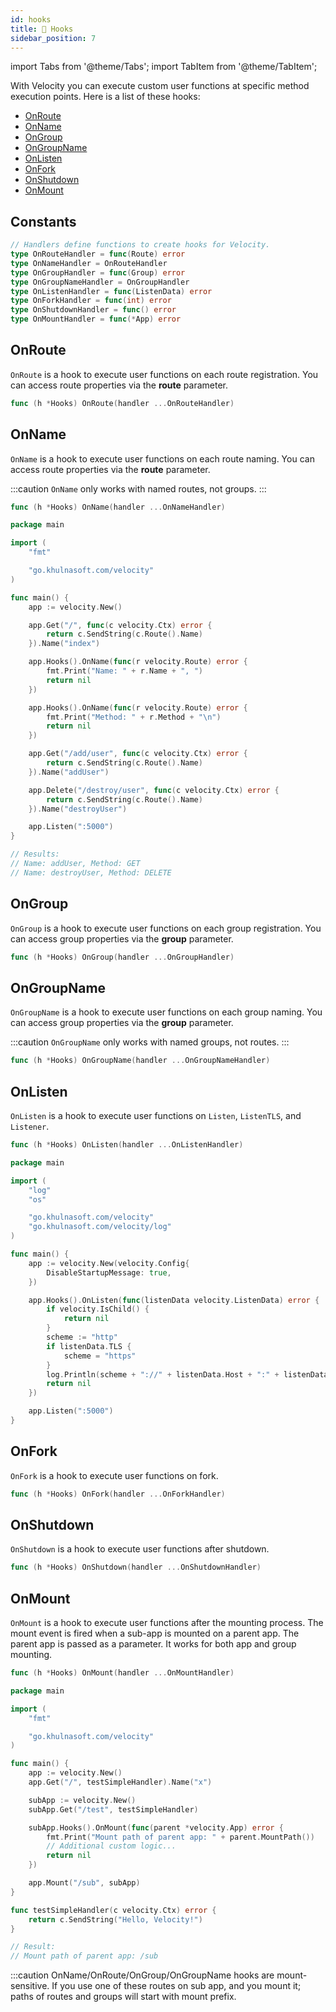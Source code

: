 ```yaml
---
id: hooks
title: 🎣 Hooks
sidebar_position: 7
---
```


import Tabs from '@theme/Tabs';
import TabItem from '@theme/TabItem';

With Velocity you can execute custom user functions at specific method execution points. Here is a list of these hooks:

- [OnRoute](#onroute)
- [OnName](#onname)
- [OnGroup](#ongroup)
- [OnGroupName](#ongroupname)
- [OnListen](#onlisten)
- [OnFork](#onfork)
- [OnShutdown](#onshutdown)
- [OnMount](#onmount)

## Constants

```go
// Handlers define functions to create hooks for Velocity.
type OnRouteHandler = func(Route) error
type OnNameHandler = OnRouteHandler
type OnGroupHandler = func(Group) error
type OnGroupNameHandler = OnGroupHandler
type OnListenHandler = func(ListenData) error
type OnForkHandler = func(int) error
type OnShutdownHandler = func() error
type OnMountHandler = func(*App) error
```

## OnRoute

`OnRoute` is a hook to execute user functions on each route registration. You can access route properties via the **route** parameter.

```go title="Signature"
func (h *Hooks) OnRoute(handler ...OnRouteHandler)
```

## OnName

`OnName` is a hook to execute user functions on each route naming. You can access route properties via the **route** parameter.

:::caution
`OnName` only works with named routes, not groups.
:::

```go title="Signature"
func (h *Hooks) OnName(handler ...OnNameHandler)
```

<Tabs>
<TabItem value="onname-example" label="OnName Example">

```go
package main

import (
    "fmt"

    "go.khulnasoft.com/velocity"
)

func main() {
    app := velocity.New()

    app.Get("/", func(c velocity.Ctx) error {
        return c.SendString(c.Route().Name)
    }).Name("index")

    app.Hooks().OnName(func(r velocity.Route) error {
        fmt.Print("Name: " + r.Name + ", ")
        return nil
    })

    app.Hooks().OnName(func(r velocity.Route) error {
        fmt.Print("Method: " + r.Method + "\n")
        return nil
    })

    app.Get("/add/user", func(c velocity.Ctx) error {
        return c.SendString(c.Route().Name)
    }).Name("addUser")

    app.Delete("/destroy/user", func(c velocity.Ctx) error {
        return c.SendString(c.Route().Name)
    }).Name("destroyUser")

    app.Listen(":5000")
}

// Results:
// Name: addUser, Method: GET
// Name: destroyUser, Method: DELETE
```

</TabItem>
</Tabs>

## OnGroup

`OnGroup` is a hook to execute user functions on each group registration. You can access group properties via the **group** parameter.

```go title="Signature"
func (h *Hooks) OnGroup(handler ...OnGroupHandler)
```

## OnGroupName

`OnGroupName` is a hook to execute user functions on each group naming. You can access group properties via the **group** parameter.

:::caution
`OnGroupName` only works with named groups, not routes.
:::

```go title="Signature"
func (h *Hooks) OnGroupName(handler ...OnGroupNameHandler)
```

## OnListen

`OnListen` is a hook to execute user functions on `Listen`, `ListenTLS`, and `Listener`.

```go title="Signature"
func (h *Hooks) OnListen(handler ...OnListenHandler)
```

<Tabs>
<TabItem value="onlisten-example" label="OnListen Example">

```go
package main

import (
    "log"
    "os"

    "go.khulnasoft.com/velocity"
    "go.khulnasoft.com/velocity/log"
)

func main() {
    app := velocity.New(velocity.Config{
        DisableStartupMessage: true,
    })

    app.Hooks().OnListen(func(listenData velocity.ListenData) error {
        if velocity.IsChild() {
            return nil
        }
        scheme := "http"
        if listenData.TLS {
            scheme = "https"
        }
        log.Println(scheme + "://" + listenData.Host + ":" + listenData.Port)
        return nil
    })

    app.Listen(":5000")
}
```

</TabItem>
</Tabs>

## OnFork

`OnFork` is a hook to execute user functions on fork.

```go title="Signature"
func (h *Hooks) OnFork(handler ...OnForkHandler)
```

## OnShutdown

`OnShutdown` is a hook to execute user functions after shutdown.

```go title="Signature"
func (h *Hooks) OnShutdown(handler ...OnShutdownHandler)
```

## OnMount

`OnMount` is a hook to execute user functions after the mounting process. The mount event is fired when a sub-app is mounted on a parent app. The parent app is passed as a parameter. It works for both app and group mounting.

```go title="Signature"
func (h *Hooks) OnMount(handler ...OnMountHandler)
```

<Tabs>
<TabItem value="onmount-example" label="OnMount Example">

```go
package main

import (
    "fmt"

    "go.khulnasoft.com/velocity"
)

func main() {
    app := velocity.New()
    app.Get("/", testSimpleHandler).Name("x")

    subApp := velocity.New()
    subApp.Get("/test", testSimpleHandler)

    subApp.Hooks().OnMount(func(parent *velocity.App) error {
        fmt.Print("Mount path of parent app: " + parent.MountPath())
        // Additional custom logic...
        return nil
    })

    app.Mount("/sub", subApp)
}

func testSimpleHandler(c velocity.Ctx) error {
    return c.SendString("Hello, Velocity!")
}

// Result:
// Mount path of parent app: /sub
```

</TabItem>
</Tabs>

:::caution
OnName/OnRoute/OnGroup/OnGroupName hooks are mount-sensitive. If you use one of these routes on sub app, and you mount it; paths of routes and groups will start with mount prefix.

